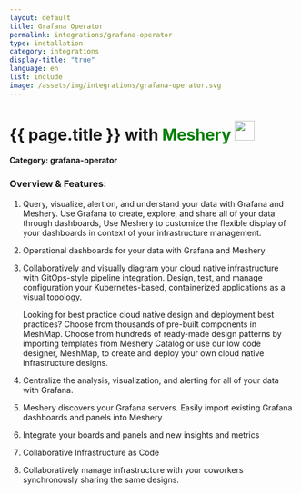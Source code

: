 ```yaml
---
layout: default
title: Grafana Operator
permalink: integrations/grafana-operator
type: installation
category: integrations
display-title: "true"
language: en
list: include
image: /assets/img/integrations/grafana-operator.svg
---
```


<h1>{{ page.title }} with <span style="font-weight: bold; color: green;">Meshery</span> <img src="{{ page.image }}" style="width: 35px; height: 35px;" /></h1>


#### Category: grafana-operator

### Overview & Features:
1. Query, visualize, alert on, and understand your data with Grafana and Meshery. Use Grafana to create, explore, and share all of your data through dashboards,
Use Meshery to customize the flexible display of your dashboards in context of your infrastructure management.

2. Operational dashboards for your data with Grafana and Meshery

4. 
    Collaboratively and visually diagram your cloud native infrastructure with GitOps-style pipeline integration. Design, test, and manage configuration your Kubernetes-based, containerized applications as a visual topology.



    Looking for best practice cloud native design and deployment best practices? Choose from thousands of pre-built components in MeshMap. Choose from hundreds of ready-made design patterns by importing templates from Meshery Catalog or use our low code designer, MeshMap, to create and deploy your own cloud native infrastructure designs.



5. Centralize the analysis, visualization, and alerting for all of your data with Grafana.

6. Meshery discovers your Grafana servers. Easily import existing Grafana dashboards and panels into Meshery

7. Integrate your boards and panels and new insights and metrics

8. Collaborative Infrastructure as Code

9. Collaboratively manage infrastructure with your coworkers synchronously sharing the same designs.

